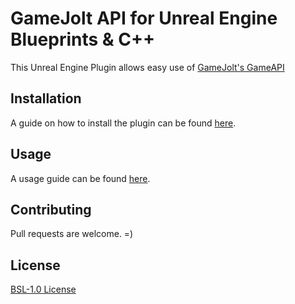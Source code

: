 # GameJolt API for Unreal Engine Blueprints & C++

This Unreal Engine Plugin allows easy use of [GameJolt's GameAPI](https://gamejolt.com/game-api)

## Installation

A guide on how to install the plugin can be found [here](https://github.com/Free2Play-Entertainment/ue-gjapi-core/wiki/Installation).

## Usage

A usage guide can be found [here](https://github.com/Free2Play-Entertainment/ue-gjapi-core/wiki/Blueprint-Usage).

## Contributing
Pull requests are welcome. =)

## License
[BSL-1.0 License](LICENSE)
